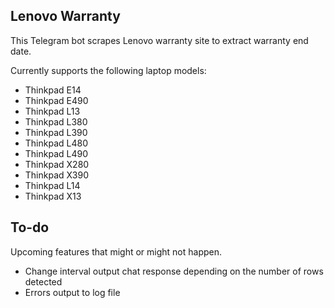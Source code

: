 ## Lenovo Warranty 

This Telegram bot scrapes Lenovo warranty site to extract warranty end date.

Currently supports the following laptop models:

- Thinkpad E14
- Thinkpad E490
- Thinkpad L13
- Thinkpad L380
- Thinkpad L390
- Thinkpad L480
- Thinkpad L490
- Thinkpad X280
- Thinkpad X390
- Thinkpad L14
- Thinkpad X13

## To-do

Upcoming features that might or might not happen.

- Change interval output chat response depending on the number of rows detected
- Errors output to log file


